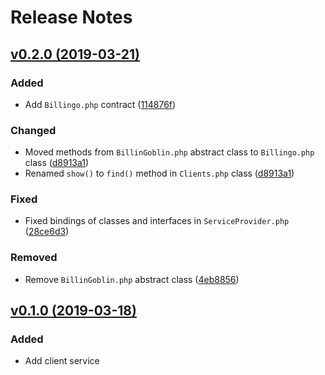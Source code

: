# Release Notes

## [v0.2.0 (2019-03-21)](https://github.com/Otisz/Laravel-Billingo/compare/v0.1.0...v0.2.0)

### Added
- Add `Billingo.php` contract ([114876f](https://github.com/Otisz/Laravel-Billingo/commit/114876f27693bc84763354c995ac1b98406626b2))

### Changed
- Moved methods from `BillinGoblin.php` abstract class to `Billingo.php` class ([d8913a1](https://github.com/Otisz/Laravel-Billingo/commit/d8913a11421e2b6d4b8739dc28298dae36ba6812))
- Renamed `show()` to `find()` method in `Clients.php` class ([d8913a1](https://github.com/Otisz/Laravel-Billingo/commit/d8913a11421e2b6d4b8739dc28298dae36ba6812))

### Fixed
- Fixed bindings of classes and interfaces in `ServiceProvider.php` ([28ce6d3](https://github.com/Otisz/Laravel-Billingo/commit/28ce6d33b892c90709d919adaa517ce602935589))

### Removed
- Remove `BillinGoblin.php` abstract class ([4eb8856](https://github.com/Otisz/Laravel-Billingo/commit/4eb8856dc392f0e188d34df0896dfda26ec73af7))

## [v0.1.0 (2019-03-18)](https://github.com/Otisz/Laravel-Billingo)

### Added
- Add client service